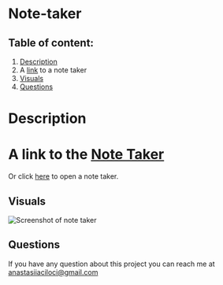 # Note-taker

## Table of content:

1. [Description](#description)
2. A [link](https://enigmatic-cove-91750.herokuapp.com/) to a note taker
3. [Visuals](#visuals)
4. [Questions](#questions)

# Description

# A link to the [Note Taker](https://anastasiia-ciloci.github.io/Day-planner/)

Or click [here](https://enigmatic-cove-91750.herokuapp.com/) to open a note taker.

## Visuals

![Screenshot of note taker](./public/assets/images/)

## Questions

If you have any question about this project you can reach me at anastasiiaciloci@gmail.com
